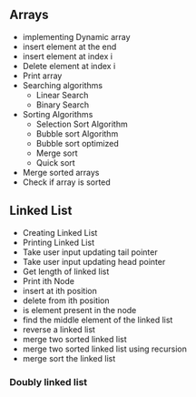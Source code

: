 ## Arrays

- implementing Dynamic array
- insert element at the end
- insert element at index i
- Delete element at index i
- Print array
- Searching algorithms
  - Linear Search
  - Binary Search
- Sorting Algorithms
  - Selection Sort Algorithm
  - Bubble sort Algorithm
  - Bubble sort optimized
  - Merge sort
  - Quick sort
- Merge sorted arrays
- Check if array is sorted

## Linked List

- Creating Linked List
- Printing Linked List
- Take user input updating tail pointer
- Take user input updating head pointer
- Get length of linked list
- Print ith Node
- insert at ith position
- delete from ith position
- is element present in the node
- find the middle element of the linked list
- reverse a linked list
- merge two sorted linked list
- merge two sorted linked list using recursion
- merge sort the linked list

### Doubly linked list

